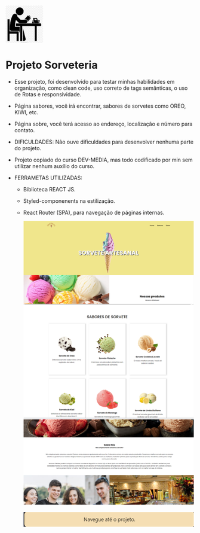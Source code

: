 <html>
<img src="./README/Estudos.jpg" width='100'/>

# Projeto Sorveteria

- Esse projeto, foi desenvolvido para testar minhas habilidades em organização, como clean code, uso correto de tags semânticas, o uso de Rotas e responsividade.

- Página sabores, você irá encontrar, sabores de sorvetes como OREO, KIWI, etc.

- Página sobre, você terá acesso ao endereço, localização e número para contato.

- DIFICULDADES: Não ouve dificuldades para desenvolver nenhuma parte do projeto.

- Projeto copiado do curso DEV-MEDIA, mas todo codificado por min sem utilizar nenhum auxílio do curso.

- FERRAMETAS UTILIZADAS:

  - Biblioteca REACT JS.
  - Styled-componenents na estilização.
  - React Router (SPA), para navegação de páginas internas.

    
    <div>
    <img src="./README/Home.png"/>    
    <img src="./README/Sabores.png"/>    
    <img src="./README/SOBRE.png"/>
    <br></br>
    <a href="https://sorveteria-seven.vercel.app/" target="_blank"><img src="./README/Botao.png"/></a>
    </div>
    
    </html>
